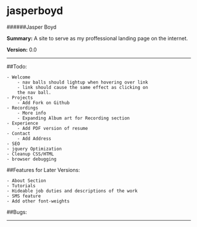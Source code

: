 jasperboyd
==========

######Jasper Boyd

__Summary:__ A site to serve as my proffessional landing page on the internet. 

__Version:__ 0.0

---

##Todo:
		
	- Welcome
		- nav balls should lightup when hovering over link
		- link should cause the same effect as clicking on 
		the nav ball. 
	- Projects
		- Add Fork on Github
	- Recordings
		- More info
		- Expanding Album art for Recording section
	- Experience
		- Add PDF version of resume
	- Contact
		- Add Address
	- SEO 
	- jquery Optimization 
	- Cleanup CSS/HTML
	- browser debugging
	
##Features for Later Versions: 

	- About Section
	- Tutorials 
	- Hideable job duties and descriptions of the work
	- SMS feature
	- Add other font-weights
	
##Bugs:
	
---

	 